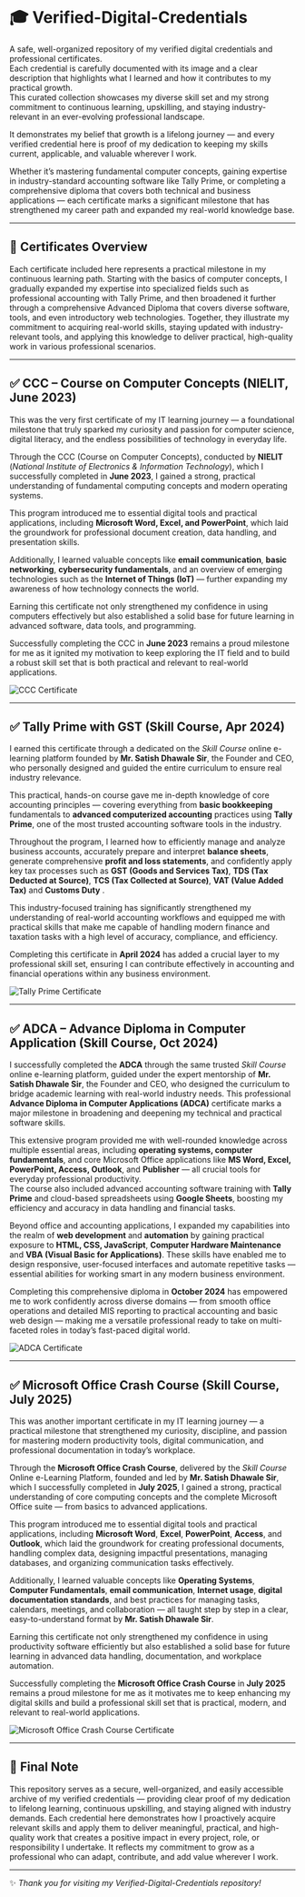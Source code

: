 # 🎓 Verified-Digital-Credentials

A safe, well-organized repository of my verified digital credentials and professional certificates.  
Each credential is carefully documented with its image and a clear description that highlights what I learned and how it contributes to my practical growth.  
This curated collection showcases my diverse skill set and my strong commitment to continuous learning, upskilling, and staying industry-relevant in an ever-evolving professional landscape.  

It demonstrates my belief that growth is a lifelong journey — and every verified credential here is proof of my dedication to keeping my skills current, applicable, and valuable wherever I work.  

Whether it’s mastering fundamental computer concepts, gaining expertise in industry-standard accounting software like Tally Prime, or completing a comprehensive diploma that covers both technical and business applications — each certificate marks a significant milestone that has strengthened my career path and expanded my real-world knowledge base.

---

## 📜 Certificates Overview

Each certificate included here represents a practical milestone in my continuous learning path. Starting with the basics of computer concepts, I gradually expanded my expertise into specialized fields such as professional accounting with Tally Prime, and then broadened it further through a comprehensive Advanced Diploma that covers diverse software, tools, and even introductory web technologies. Together, they illustrate my commitment to acquiring real-world skills, staying updated with industry-relevant tools, and applying this knowledge to deliver practical, high-quality work in various professional scenarios.

---

## ✅ CCC – Course on Computer Concepts (NIELIT, June 2023)

This was the very first certificate of my IT learning journey — a foundational milestone that truly sparked my curiosity and passion for computer science, digital literacy, and the endless possibilities of technology in everyday life.

Through the CCC (Course on Computer Concepts), conducted by **NIELIT** (*National Institute of Electronics & Information Technology*), which I successfully completed in **June 2023**, I gained a strong, practical understanding of fundamental computing concepts and modern operating systems.

This program introduced me to essential digital tools and practical applications, including **Microsoft Word, Excel, and PowerPoint**, which laid the groundwork for professional document creation, data handling, and presentation skills.

Additionally, I learned valuable concepts like **email communication**, **basic networking**, **cybersecurity fundamentals**, and an overview of emerging technologies such as the **Internet of Things (IoT)** — further expanding my awareness of how technology connects the world.

Earning this certificate not only strengthened my confidence in using computers effectively but also established a solid base for future learning in advanced software, data tools, and programming.

Successfully completing the CCC in **June 2023** remains a proud milestone for me as it ignited my motivation to keep exploring the IT field and to build a robust skill set that is both practical and relevant to real-world applications.

![CCC Certificate](CCC.png)

---

## ✅ Tally Prime with GST (Skill Course, Apr 2024)


I earned this certificate through a dedicated on the *Skill Course* online e-learning platform founded by **Mr. Satish Dhawale Sir**, the Founder and CEO, who personally designed and guided the entire curriculum to ensure real industry relevance.

This practical, hands-on course gave me in-depth knowledge of core accounting principles — covering everything from **basic bookkeeping** fundamentals to **advanced computerized accounting** practices using **Tally Prime**, one of the most trusted accounting software tools in the industry.

Throughout the program, I learned how to efficiently manage and analyze business accounts, accurately prepare and interpret **balance sheets**, generate comprehensive **profit and loss statements**, and confidently apply key tax processes such as **GST (Goods and Services Tax)**, **TDS (Tax Deducted at Source)**, **TCS (Tax Collected at Source)**, **VAT (Value Added Tax)** and **Customs Duty** .

This industry-focused training has significantly strengthened my understanding of real-world accounting workflows and equipped me with practical skills that make me capable of handling modern finance and taxation tasks with a high level of accuracy, compliance, and efficiency.

Completing this certificate in **April 2024** has added a crucial layer to my professional skill set, ensuring I can contribute effectively in accounting and financial operations within any business environment.


![Tally Prime Certificate](Tally%20Prime.png)

---

## ✅ ADCA – Advance Diploma in Computer Application (Skill Course, Oct 2024)

I successfully completed the **ADCA** through the same trusted *Skill Course* online e-learning platform, guided under the expert mentorship of **Mr. Satish Dhawale Sir**, the Founder and CEO, who designed the curriculum to bridge academic learning with real-world industry needs.
This professional **Advance Diploma in Computer Applications (ADCA)** certificate marks a major milestone in broadening and deepening my technical and practical software skills.  

This extensive program provided me with well-rounded knowledge across multiple essential areas, including **operating systems, computer fundamentals**, and core Microsoft Office applications like **MS Word, Excel, PowerPoint, Access, Outlook**, and **Publisher** — all crucial tools for everyday professional productivity.  
The course also included advanced accounting software training with **Tally Prime** and cloud-based spreadsheets using **Google Sheets**, boosting my efficiency and accuracy in data handling and financial tasks.

Beyond office and accounting applications, I expanded my capabilities into the realm of **web development** and **automation** by gaining practical exposure to **HTML, CSS, JavaScript**, **Computer Hardware Maintenance** and **VBA (Visual Basic for Applications)**. These skills have enabled me to design responsive, user-focused interfaces and automate repetitive tasks — essential abilities for working smart in any modern business environment.

Completing this comprehensive diploma in **October 2024** has empowered me to work confidently across diverse domains — from smooth office operations and detailed MIS reporting to practical accounting and basic web design — making me a versatile professional ready to take on multi-faceted roles in today’s fast-paced digital world.

![ADCA Certificate](ADCA.png)

---

## ✅ Microsoft Office Crash Course (Skill Course, July 2025)

This was another important certificate in my IT learning journey — a practical milestone that strengthened my curiosity, discipline, and passion for mastering modern productivity tools, digital communication, and professional documentation in today’s workplace.

Through the **Microsoft Office Crash Course**, delivered by the *Skill Course* Online e-Learning Platform, founded and led by **Mr. Satish Dhawale Sir**, which I successfully completed in **July 2025**, I gained a strong, practical understanding of core computing concepts and the complete Microsoft Office suite — from basics to advanced applications.

This program introduced me to essential digital tools and practical applications, including **Microsoft Word**, **Excel**, **PowerPoint**, **Access**, and **Outlook**, which laid the groundwork for creating professional documents, handling complex data, designing impactful presentations, managing databases, and organizing communication tasks effectively.

Additionally, I learned valuable concepts like **Operating Systems**, **Computer Fundamentals**, **email communication**, **Internet usage**, **digital documentation standards**, and best practices for managing tasks, calendars, meetings, and collaboration — all taught step by step in a clear, easy-to-understand format by **Mr. Satish Dhawale Sir**.

Earning this certificate not only strengthened my confidence in using productivity software efficiently but also established a solid base for future learning in advanced data handling, documentation, and workplace automation.

Successfully completing the **Microsoft Office Crash Course** in **July 2025** remains a proud milestone for me as it motivates me to keep enhancing my digital skills and build a professional skill set that is practical, modern, and relevant to real-world applications.

![Microsoft Office Crash Course Certificate](MS%20Office.png)

---

## 📌 Final Note

This repository serves as a secure, well-organized, and easily accessible archive of my verified credentials — providing clear proof of my dedication to lifelong learning, continuous upskilling, and staying aligned with industry demands. Each credential here demonstrates how I proactively acquire relevant skills and apply them to deliver meaningful, practical, and high-quality work that creates a positive impact in every project, role, or responsibility I undertake. It reflects my commitment to grow as a professional who can adapt, contribute, and add value wherever I work.

---

✨ *Thank you for visiting my Verified-Digital-Credentials repository!*

